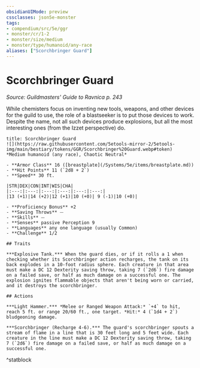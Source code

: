 ```yaml
---
obsidianUIMode: preview
cssclasses: json5e-monster
tags:
- compendium/src/5e/ggr
- monster/cr/1-2
- monster/size/medium
- monster/type/humanoid/any-race
aliases: ["Scorchbringer Guard"]
---
```

# Scorchbringer Guard
*Source: Guildmasters' Guide to Ravnica p. 243*  

While chemisters focus on inventing new tools, weapons, and other devices for the guild to use, the role of a blastseeker is to put those devices to work. Despite the name, not all such devices produce explosions, but all the most interesting ones (from the Izzet perspective) do.

```ad-statblock
title: Scorchbringer Guard
![](https://raw.githubusercontent.com/5etools-mirror-2/5etools-img/main/bestiary/tokens/GGR/Scorchbringer%20Guard.webp#token)
*Medium humanoid (any race), Chaotic Neutral*

- **Armor Class** 16 ([breastplate](/Systems/5e/items/breastplate.md))
- **Hit Points** 11 (`2d8 + 2`)
- **Speed** 30 ft.

|STR|DEX|CON|INT|WIS|CHA|
|:---:|:---:|:---:|:---:|:---:|:---:|
|13 (+1)|14 (+2)|12 (+1)|10 (+0)| 9 (-1)|10 (+0)|

- **Proficiency Bonus** +2
- **Saving Throws** ⏤
- **Skills** ⏤
- **Senses** passive Perception 9
- **Languages** any one language (usually Common)
- **Challenge** 1/2

## Traits

***Explosive Tank.*** When the guard dies, or if it rolls a 1 when checking whether its Scorchbringer action recharges, the tank on its back explodes in a 10-foot radius sphere. Each creature in that area must make a DC 12 Dexterity saving throw, taking 7 (`2d6`) fire damage on a failed save, or half as much damage on a successful one. The explosion ignites flammable objects that aren't being worn or carried, and it destroys the scorchbringer.

## Actions

***Light Hammer.*** *Melee or Ranged Weapon Attack:* `+4` to hit, reach 5 ft. or range 20/60 ft., one target. *Hit:* 4 (`1d4 + 2`) bludgeoning damage.

***Scorchbringer (Recharge 4-6).*** The guard's scorchbringer spouts a stream of flame in a line that is 30 feet long and 5 feet wide. Each creature in the line must make a DC 12 Dexterity saving throw, taking 7 (`2d6`) fire damage on a failed save, or half as much damage on a successful one.
```
^statblock